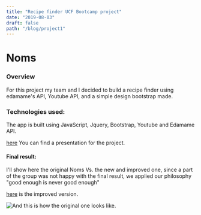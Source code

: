 ```yaml
---
title: "Recipe finder UCF Bootcamp project"
date: "2019-08-03"
draft: false
path: "/blog/project1"
---
```


# Noms

### Overview

For this project my team and I decided to build a recipe finder using edamame's API, Youtube API, and a simple design bootstrap made.

### Technologies used: 

The app is built using JavaScript, Jquery, Bootstrap, Youtube and Edamame API.
 
[here](https://docs.google.com/presentation/d/1l3tZGYKZQuC5t19JgaHn8CeqD3o8bl3mPyY7nNXcLyw/edit#slide=id.g5e5816227f_0_377) You can find a presentation for the project. 

#### Final result:

I'll show here the original Noms Vs. the new and improved one, 
since a part of the group was not happy with the final result, we applied our philosophy "good enough is never good enough"

[here]() is the improved version.

![And]() this is how the original one looks like. 






